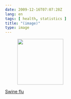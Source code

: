 ```yaml
---
date: 2009-12-16T07:07:28Z
lang: en
tags: [ health, statistics ]
title: "(image)"
type: image
---
```


<figure>
<a href="https://hugo.ferreira.cc/swine-flu/attachment/1183/"
rel="attachment"><img
src="/wp-content/uploads/2009/12/tumblr_kuq03tQYi21qz82meo1_1280-150x150.jpg"
width="150" height="150" /></a></figure>

[Swine flu](http://www.eatliver.com/i.php?n=4984)


